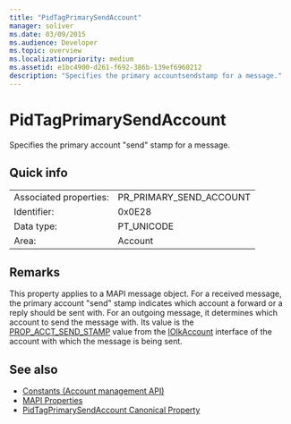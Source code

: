 ```yaml
---
title: "PidTagPrimarySendAccount"
manager: soliver
ms.date: 03/09/2015
ms.audience: Developer
ms.topic: overview
ms.localizationpriority: medium
ms.assetid: e1bc4900-d261-f692-386b-139ef6960212
description: "Specifies the primary accountsendstamp for a message."
---
```


# PidTagPrimarySendAccount

Specifies the primary account "send" stamp for a message.
  
## Quick info

|||
|:-----|:-----|
|Associated properties:  <br/> |PR_PRIMARY_SEND_ACCOUNT  <br/> |
|Identifier:  <br/> |0x0E28  <br/> |
|Data type:  <br/> |PT_UNICODE  <br/> |
|Area:  <br/> |Account  <br/> |
   
## Remarks

This property applies to a MAPI message object. For a received message, the primary account "send" stamp indicates which account a forward or a reply should be sent with. For an outgoing message, it determines which account to send the message with. Its value is the [PROP_ACCT_SEND_STAMP](prop_acct_send_stamp.md) value from the [IOlkAccount](iolkaccount.md) interface of the account with which the message is being sent. 
  
## See also

- [Constants (Account management API)](constants-account-management-api.md)
- [MAPI Properties](https://msdn.microsoft.com/library/3b980217-b65b-442b-8c18-b8b9f3ff487a%28Office.15%29.aspx)
- [PidTagPrimarySendAccount Canonical Property](https://msdn.microsoft.com/library/2f268b3b-2e4c-4aea-8879-bdd0ac1df35c%28Office.15%29.aspx)

